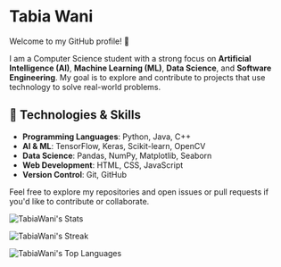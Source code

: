# Tabia Wani

Welcome to my GitHub profile! 👋

I am a Computer Science student with a strong focus on **Artificial Intelligence (AI)**, **Machine Learning (ML)**, **Data Science**, and **Software Engineering**. My goal is to explore and contribute to projects that use technology to solve real-world problems.

## 🔧 Technologies & Skills

- **Programming Languages**: Python, Java, C++
- **AI & ML**: TensorFlow, Keras, Scikit-learn, OpenCV
- **Data Science**: Pandas, NumPy, Matplotlib, Seaborn
- **Web Development**: HTML, CSS, JavaScript
- **Version Control**: Git, GitHub

Feel free to explore my repositories and open issues or pull requests if you'd like to contribute or collaborate.

![TabiaWani's Stats](https://github-readme-stats.vercel.app/api?username=TabiaWani&theme=vue-dark&show_icons=true&hide_border=true&count_private=true)

![TabiaWani's Streak](https://github-readme-streak-stats.herokuapp.com/?user=TabiaWani&theme=vue-dark&hide_border=true)

![TabiaWani's Top Languages](https://github-readme-stats.vercel.app/api/top-langs/?username=TabiaWani&theme=vue-dark&show_icons=true&hide_border=true&layout=compact)

